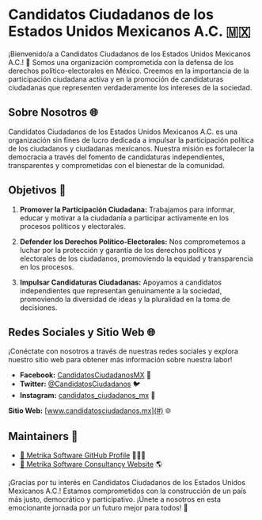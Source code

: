 # Candidatos Ciudadanos de los Estados Unidos Mexicanos A.C. 🇲🇽

¡Bienvenido/a a Candidatos Ciudadanos de los Estados Unidos Mexicanos A.C.! 🎉 Somos una organización comprometida con la defensa de los derechos político-electorales en México. Creemos en la importancia de la participación ciudadana activa y en la promoción de candidaturas ciudadanas que representen verdaderamente los intereses de la sociedad.

## Sobre Nosotros 🌐

Candidatos Ciudadanos de los Estados Unidos Mexicanos A.C. es una organización sin fines de lucro dedicada a impulsar la participación política de los ciudadanos y ciudadanas mexicanos. Nuestra misión es fortalecer la democracia a través del fomento de candidaturas independientes, transparentes y comprometidas con el bienestar de la comunidad.

## Objetivos 🎯

1. **Promover la Participación Ciudadana:** Trabajamos para informar, educar y motivar a la ciudadanía a participar activamente en los procesos políticos y electorales.

2. **Defender los Derechos Político-Electorales:** Nos comprometemos a luchar por la protección y garantía de los derechos políticos y electorales de los ciudadanos, promoviendo la equidad y transparencia en los procesos.

3. **Impulsar Candidaturas Ciudadanas:** Apoyamos a candidatos independientes que representan genuinamente a la sociedad, promoviendo la diversidad de ideas y la pluralidad en la toma de decisiones.

## Redes Sociales y Sitio Web 🌐

¡Conéctate con nosotros a través de nuestras redes sociales y explora nuestro sitio web para obtener más información sobre nuestra labor!

- **Facebook:** [CandidatosCiudadanosMX](#) 👥
- **Twitter:** [@CandidatosCiudadanos](#) 🐦
- **Instagram:** [candidatos_ciudadanos_mx](#) 📸

**Sitio Web:** [www.candidatosciudadanos.mx](#) 🌐

## Maintainers 🤝
- [🥨 Metrika Software GitHub Profile](https://github.com/metrikalabs) 👨🏽‍🔧
- [🥨 Metrika Software Consultancy Website](https://metrika.digital) 🌎

¡Gracias por tu interés en Candidatos Ciudadanos de los Estados Unidos Mexicanos A.C.! Estamos comprometidos con la construcción de un país más justo, democrático y participativo. ¡Únete a nosotros en esta emocionante jornada por un futuro mejor para todos! 🌟

